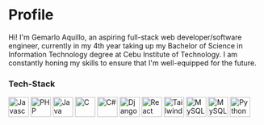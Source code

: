 # Profile
Hi! I'm Gemarlo Aquillo, an aspiring full-stack web developer/software engineer, currently in my 4th year taking up my Bachelor of Science in Information Technology degree at Cebu Institute of Technology. I am constantly honing my skills to ensure that I'm well-equipped for the future.

### Tech-Stack
<div>
  <img height='40rem' src='https://cdn.worldvectorlogo.com/logos/javascript-1.svg' alt='Javascript'/>
  <img height='40rem' src='https://upload.wikimedia.org/wikipedia/commons/thumb/2/27/PHP-logo.svg/1067px-PHP-logo.svg.png' alt='PHP'/>
  <img height='40rem' src='https://upload.wikimedia.org/wikipedia/en/thumb/3/30/Java_programming_language_logo.svg/800px-Java_programming_language_logo.svg.png'    alt='Java'/>
  <img height='40rem' src='https://upload.wikimedia.org/wikipedia/commons/thumb/3/35/The_C_Programming_Language_logo.svg/800px-The_C_Programming_Language_logo.svg.png' alt='C'/>
  <img height='40rem'src='https://upload.wikimedia.org/wikipedia/commons/thumb/0/0d/C_Sharp_wordmark.svg/800px-C_Sharp_wordmark.svg.png' alt='C#'/>
  <img height='40rem' src='https://static.djangoproject.com/img/logos/django-logo-negative.svg' alt='Django'/>
  <img height='40rem' src='https://upload.wikimedia.org/wikipedia/commons/thumb/a/a7/React-icon.svg/1200px-React-icon.svg.png' alt='React'/>
  <img height='40rem' src='https://upload.wikimedia.org/wikipedia/commons/thumb/d/d5/Tailwind_CSS_Logo.svg/2048px-Tailwind_CSS_Logo.svg.png' alt='Tailwind'/>
  <img height='40rem' src='https://upload.wikimedia.org/wikipedia/commons/thumb/b/b2/Bootstrap_logo.svg/1200px-Bootstrap_logo.svg.png' alt='MySQL'/>
  <img height='40rem' src='https://upload.wikimedia.org/wikipedia/en/thumb/d/dd/MySQL_logo.svg/1280px-MySQL_logo.svg.png' alt='MySQL'/>
  <img height='40rem' src='https://upload.wikimedia.org/wikipedia/commons/c/c3/Python-logo-notext.svg' alt='Python'/>
</div>

